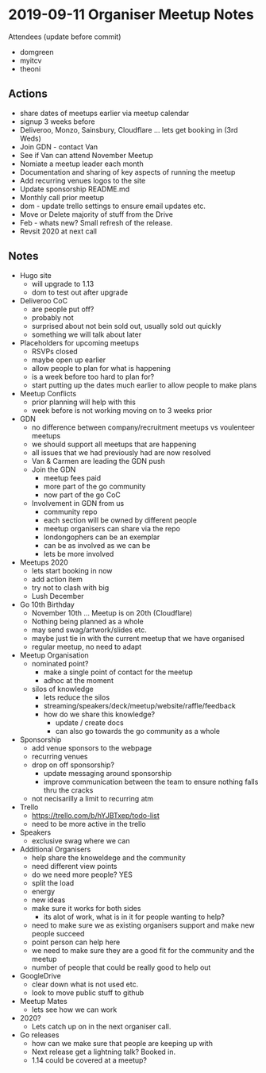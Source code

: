 # 2019-09-11 Organiser Meetup Notes

Attendees (update before commit)
- domgreen
- myitcv
- theoni

## Actions
- share dates of meetups earlier via meetup calendar
- signup 3 weeks before
- Deliveroo, Monzo, Sainsbury, Cloudflare ... lets get booking in (3rd Weds) 
- Join GDN - contact Van
- See if Van can attend November Meetup
- Nomiate a meetup leader each month
- Documentation and sharing of key aspects of running the meetup
- Add recurring venues logos to the site
- Update sponsorship README.md
- Monthly call prior meetup
- dom - update trello settings to ensure email updates etc.
- Move or Delete majority of stuff from the Drive
- Feb - whats new? Small refresh of the release.
- Revsit 2020 at next call

## Notes
- Hugo site
  - will upgrade to 1.13
  - dom to test out after upgrade
- Deliveroo CoC
  - are people put off?
  - probably not
  - surprised about not bein sold out, usually sold out quickly
  - something we will talk about later
- Placeholders for upcoming meetups
  - RSVPs closed
  - maybe open up earlier
  - allow people to plan for what is happening
  - is a week before too hard to plan for?
  - start putting up the dates much earlier to allow people to make plans
- Meetup Conflicts
  - prior planning will help with this
  - week before is not working moving on to 3 weeks prior
- GDN
  - no difference between company/recruitment meetups vs voulenteer meetups
  - we should support all meetups that are happening
  - all issues that we had previously had are now resolved
  - Van & Carmen are leading the GDN push
  - Join the GDN
    - meetup fees paid
    - more part of the go community
    - now part of the go CoC
  - Involvement in GDN from us
    - community repo
    - each section will be owned by different people
    - meetup organisers can share via the repo
    - londongophers can be an exemplar
    - can be as involved as we can be
    - lets be more involved
- Meetups 2020
  - lets start booking in now 
  - add action item
  - try not to clash with big
  - Lush December
- Go 10th Birthday
  - November 10th ... Meetup is on 20th (Cloudflare)
  - Nothing being planned as a whole
  - may send swag/artwork/slides etc.
  - maybe just tie in with the current meetup that we have organised
  - regular meetup, no need to adapt
- Meetup Organisation
  - nominated point?
    - make a single point of contact for the meetup
    - adhoc at the moment
  - silos of knowledge
    - lets reduce the silos 
    - streaming/speakers/deck/meetup/website/raffle/feedback
    - how do we share this knowledge?
      - update / create docs
      - can also go towards the go community as a whole
- Sponsorship
  - add venue sponsors to the webpage
  - recurring venues
  - drop on off sponsorship?
    - update messaging around sponsorship
    - improve communication between the team to ensure nothing falls thru the cracks
  - not necisarilly a limit to recurring atm
- Trello
  - https://trello.com/b/hYJBTxep/todo-list
  - need to be more active in the trello
- Speakers
  - exclusive swag where we can
- Additional Organisers
  - help share the knoweldege and the community
  - need different view points
  - do we need more people? YES
  - split the load
  - energy
  - new ideas
  - make sure it works for both sides
    - its alot of work, what is in it for people wanting to help?
  - need to make sure we as existing organisers support and make new people succeed
  - point person can help here
  - we need to make sure they are a good fit for the community and the meetup
  - number of people that could be really good to help out
- GoogleDrive
  - clear down what is not used etc.
  - look to move public stuff to github
- Meetup Mates
  - lets see how we can work
- 2020?
  - Lets catch up on in the next organiser call.
- Go releases
  - how can we make sure that people are keeping up with
  - Next release get a lightning talk? Booked in.
  - 1.14 could be covered at a meetup?

